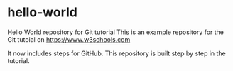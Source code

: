 # hello-world
Hello World repository for Git tutorial
This is an example repository for the Git tutoial on https://www.w3schools.com

It now includes steps for GitHub.
This repository is built step by step in the tutorial.